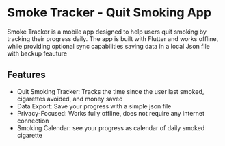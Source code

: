 # Smoke Tracker - Quit Smoking App

Smoke Tracker is a mobile app designed to help users quit smoking by tracking their progress daily. The app is built with Flutter and works offline, while providing optional sync capabilities saving data in a local Json file with backup feauture

## Features

- Quit Smoking Tracker: Tracks the time since the user last smoked, cigarettes avoided, and money saved
- Data Export: Save your progress with a simple json file
- Privacy-Focused: Works fully offline, does not require any internet connection
- Smoking Calendar: see your progress as calendar of daily smoked cigarette
